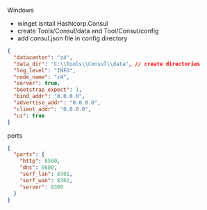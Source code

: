 
Windows
- winget isntall Hashicorp.Consul
- create Tools/Consul/data and Tool/Consul/config
- add consul.json file in config directory

```json
{
  "datacenter": "z4",
  "data_dir": "C:\\Tools\\Consul\\data", // create directories
  "log_level": "INFO",
  "node_name": "z4",
  "server": true,
  "bootstrap_expect": 1,
  "bind_addr": "0.0.0.0",
  "advertise_addr": "0.0.0.0",
  "client_addr": "0.0.0.0",
  "ui": true
}
```

ports

```json
{
  "ports": {
    "http": 8500,
    "dns": 8600,
    "serf_lan": 8301,
    "serf_wan": 8302,
    "server": 8300
  }
}
```